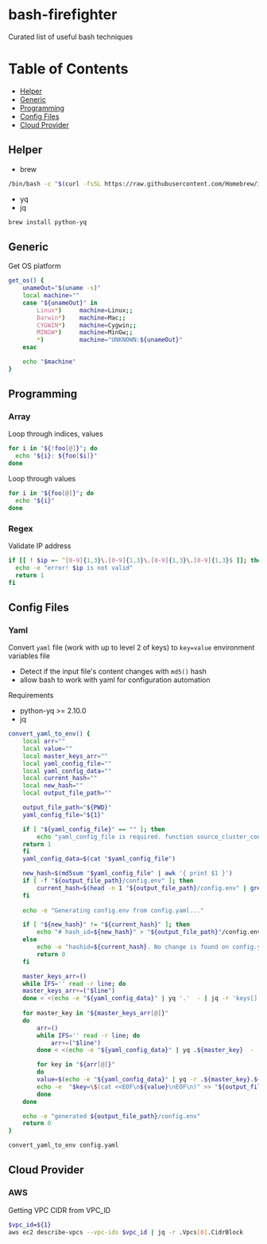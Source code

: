 # bash-firefighter
Curated list of useful bash techniques

# Table of Contents

* [Helper](#helper)
* [Generic](#generic)
* [Programming](#programming)
* [Config Files](#config-files)
* [Cloud Provider](#cloud-provider)

## <a name="helper"></a>Helper

- brew

```sh
/bin/bash -c "$(curl -fsSL https://raw.githubusercontent.com/Homebrew/install/master/install.sh)"
```

- yq
- jq

```sh
brew install python-yq

```

## <a name="generic"></a>Generic

Get OS platform

```sh
get_os() {
    unameOut="$(uname -s)"
    local machine=""
    case "${unameOut}" in
        Linux*)     machine=Linux;;
        Darwin*)    machine=Mac;;
        CYGWIN*)    machine=Cygwin;;
        MINGW*)     machine=MinGw;;
        *)          machine="UNKNOWN:${unameOut}"
    esac

    echo "$machine"
}
```

## <a name="programming"></a>Programming

### <a name="array"></a>Array

Loop through indices, values

```sh
for i in "${!foo[@]}"; do
  echo "${i}: ${foo[$i]}"
done
```

Loop through values

```sh
for i in "${foo[@]}"; do
  echo "${i}"
done
```

### <a name="regex"></a>Regex

Validate IP address

```sh
if [[ ! $ip =~ ^[0-9]{1,3}\.[0-9]{1,3}\.[0-9]{1,3}\.[0-9]{1,3}$ ]]; then
  echo -e "error! $ip is not valid"
  return 1
fi
```

## <a name="config-files"></a>Config Files

### <a name="yaml"></a>Yaml

Convert `yaml` file (work with up to level 2 of keys) to `key=value` environment variables file

- Detect if the input file's content changes with `md5()` hash
- allow bash to work with yaml for configuration automation

Requirements

- python-yq >= 2.10.0
- jq


```sh
convert_yaml_to_env() {
    local arr=""
    local value=""
    local master_keys_arr=""
    local yaml_config_file=""
    local yaml_config_data=""
    local current_hash=""
    local new_hash=""
    local output_file_path=""

    output_file_path="${PWD}"
    yaml_config_file="${1}"

    if [ "${yaml_config_file}" == "" ]; then
        echo "yaml_config_file is required. function source_cluster_config_yaml_to_env() failed" 
	return 1
    fi 
    yaml_config_data=$(cat "$yaml_config_file")

    new_hash=$(md5sum "$yaml_config_file" | awk '{ print $1 }')
    if [ -f "${output_file_path}/config.env" ]; then
        current_hash=$(head -n 1 "${output_file_path}/config.env" | grep 'hash_id' | awk -F'=' '{ print $2 }')
    fi
    
    echo -e "Generating config.env from config.yaml..."

    if [ "${new_hash}" != "${current_hash}" ]; then
        echo "# hash_id=${new_hash}" > "${output_file_path}"/config.env  
    else
        echo -e "hashid=${current_hash}. No change is found on config.yaml"
        return 0
    fi

    master_keys_arr=()
    while IFS='' read -r line; do
    master_keys_arr+=("$line")
    done < <(echo -e "${yaml_config_data}" | yq '.'  - | jq -r 'keys[]')
    
    for master_key in "${master_keys_arr[@]}"
    do
	    arr=()
	    while IFS='' read -r line; do
	    	arr+=("$line")
	    done < <(echo -e "${yaml_config_data}" | yq .${master_key}  - | jq -r 'keys[]')

	    for key in "${arr[@]}"
	    do
		value=$(echo -e "${yaml_config_data}" | yq -r .${master_key}.${key} -)
		echo -e  "$key=\$(cat <<EOF\n${value}\nEOF\n)" >> "${output_file_path}"/config.env
	    done
    done

    echo -e "generated ${output_file_path}/config.env"
    return 0
}

convert_yaml_to_env config.yaml

```

## <a name="cloud-provider"></a>Cloud Provider

### <a name="aws"></a>AWS

Getting VPC CIDR from VPC_ID

```sh
$vpc_id=${1}
aws ec2 describe-vpcs --vpc-ids $vpc_id | jq -r .Vpcs[0].CidrBlock
```
